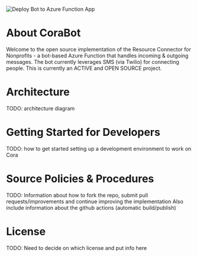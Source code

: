 ![Deploy Bot to Azure Function App](https://github.com/Community-Operations-Resource-Agent/CoraBot/workflows/Deploy%20Bot%20to%20Azure%20Function%20App/badge.svg?branch=master)
# About CoraBot
Welcome to the open source implementation of the Resource Connector for Nonprofits - a bot-based Azure Function that handles incoming & outgoing messages.  The bot currently leverages SMS (via Twilio) for connecting people.  This is currently an ACTIVE and OPEN SOURCE project.

# Architecture
TODO: architecture diagram

# Getting Started for Developers
TODO:  how to get started setting up a development environment to work on Cora

# Source Policies & Procedures
TODO:  Information about how to fork the repo, submit pull requests/improvements and continue improving the implementation
Also include information about the github actions (automatic build/publish)

# License
TODO: Need to decide on which license and put info here
